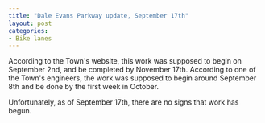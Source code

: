 ```yaml
---
title: "Dale Evans Parkway update, September 17th"
layout: post
categories:
- Bike lanes
---
```


According to the Town's website, this work was supposed to begin on September 2nd, and be completed by November 17th. According to one of the Town's engineers, the work was supposed to begin around September 8th and be done by the first week in October.

Unfortunately, as of September 17th, there are no signs that work has begun.